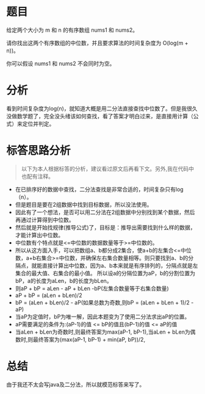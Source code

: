 # 题目

给定两个大小为 m 和 n 的有序数组 nums1 和 nums2。

请你找出这两个有序数组的中位数，并且要求算法的时间复杂度为 O(log(m + n))。

你可以假设 nums1 和 nums2 不会同时为空。

# 分析

看到时间复杂度为log(n)，就知道大概是用二分法直接查找中位数了。但是我很久没做数学题了，完全没头绪该如何查找，看了答案才明白过来，是直接用计算（公式）来定位并判定。

# 标答思路分析
> 以下为本人根据标答的分析，建议看过原文后再看下文。另外,我在代码中也配有注释。

- 在已排序好的数据中查找，二分法查找是非常合适的，时间复杂只有log（n）。
- 但是题目是要在2组数据中找到目标数据，所以没法使用。
- 因此有了一个想法，是否可以用二分法在2组数据中分别找到某个数据，然后再通过计算得到中位数。
- 然后就是开始找规律(推导公式)了，目标是：推导出需要找到什么样的数据，才能计算出中位数。
- 中位数有个特点就是<=中位数的数据数量等于>=中位数的。
- 所以从这方面入手，可以把数组a、b都分成2集合，使a+b的左集合<=中位数，a+b右集合>=中位数，并确保左右集合数量相等。则只要找到a、b的分隔点，就能直接计算出中位数，因为a、b本来就是有序排列的，分隔点就是左集合的最大值、右集合的最小值。
所以设a的分隔位置为aP，b的分割位置为bP，a的长度为aLen，b的长度为bLen。
- 则aP + bP = aLen - aP + bLen -bP(左集合数量等于右集合数量)
- aP + bP = (aLen + bLen)/2
- bP = (aLen + bLen)/2 - aP(如果总数为奇数,则bP = (aLen + bLen + 1)/2 - aP)
- 当aP为定值时，bP为唯一解，因此本题变为了使用二分法求出aP的位置。
- aP需要满足的条件为:(aP-1)的值 <= bP的值且(bP-1)的值 <= aP的值
- 当aLen + bLen为奇数时,则最终答案为max(aP-1, bP-1),当aLen + bLen为偶数时,则最终答案为(max(aP-1, bP-1) + min(aP, bP))/2,

# 总结

由于我还不太会写java及二分法，所以就模范标答来写了。